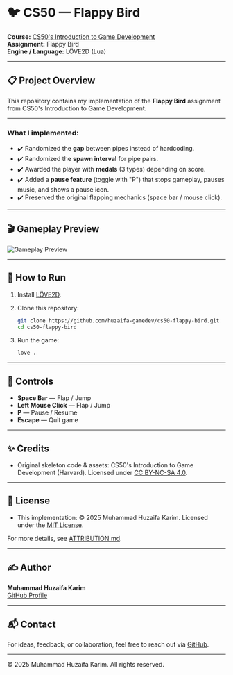 # 🐦 CS50 — Flappy Bird

**Course:** [CS50's Introduction to Game Development](https://cs50.harvard.edu/games/)  
**Assignment:** Flappy Bird  
**Engine / Language:** LÖVE2D (Lua)  

---

## 📋 Project Overview

This repository contains my implementation of the **Flappy Bird** assignment from CS50's Introduction to Game Development.

---

### What I implemented:

- ✔️ Randomized the **gap** between pipes instead of hardcoding.  
- ✔️ Randomized the **spawn interval** for pipe pairs.  
- ✔️ Awarded the player with **medals** (3 types) depending on score.  
- ✔️ Added a **pause feature** (toggle with "P") that stops gameplay, pauses music, and shows a pause icon.  
- ✔️ Preserved the original flapping mechanics (space bar / mouse click).  

---

## 🎬 Gameplay Preview

![Gameplay Preview](docs/gameplay.gif)


---

## 🚀 How to Run

1. Install [LÖVE2D](https://love2d.org/).

2. Clone this repository:

   ```bash
   git clone https://github.com/huzaifa-gamedev/cs50-flappy-bird.git
   cd cs50-flappy-bird
   ```

3. Run the game:

   ```bash
   love .
   ```

---

## 🎯 Controls

- **Space Bar** — Flap / Jump  
- **Left Mouse Click** — Flap / Jump  
- **P** — Pause / Resume  
- **Escape** — Quit game  

---

## ✨ Credits

- Original skeleton code & assets: CS50's Introduction to Game Development (Harvard). Licensed under [CC BY-NC-SA 4.0](https://creativecommons.org/licenses/by-nc-sa/4.0/).  

---

## 📄 License

- This implementation: © 2025 Muhammad Huzaifa Karim. Licensed under the [MIT License](LICENSE).  

For more details, see [ATTRIBUTION.md](ATTRIBUTION.md).  

---

## ✍️ Author

**Muhammad Huzaifa Karim**  
[GitHub Profile](https://github.com/huzaifakarim1)  

---

## 📬 Contact

For ideas, feedback, or collaboration, feel free to reach out via [GitHub](https://github.com/huzaifakarim1).  

---

© 2025 Muhammad Huzaifa Karim. All rights reserved.
